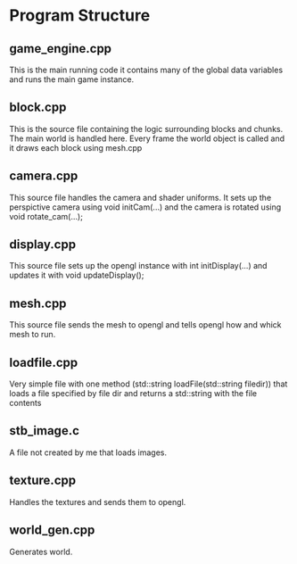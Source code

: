 # Program Structure
game_engine.cpp
---------------
This is the main running code it contains many of the global data variables and runs the main game instance.

block.cpp
---------

This is the source file containing the logic surrounding blocks and chunks. The main world is handled here. Every frame the world object is called and it draws each block using mesh.cpp

camera.cpp
----------

This source file handles the camera and shader uniforms. It sets up the perspictive camera using void initCam(...) and the camera is rotated using void rotate_cam(...);

display.cpp
-----------
This source file sets up the opengl instance with int initDisplay(...) and updates it with void updateDisplay();

mesh.cpp
--------
This source file sends the mesh to opengl and tells opengl how and whick mesh to run.

loadfile.cpp
------------
Very simple file with one method (std::string loadFile(std::string filedir)) that loads a file specified by file dir and returns a std::string with the file contents

stb_image.c
-----------
A file not created by me that loads images.

texture.cpp
-----------
Handles the textures and sends them to opengl.

world_gen.cpp
-------------
Generates world. 



